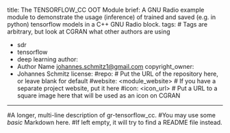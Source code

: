 title: The TENSORFLOW_CC OOT Module
brief: A GNU Radio example module to demonstrate the usage (inference) of trained and saved (e.g. in python) tensorflow models in a C++ GNU Radio block.
tags: # Tags are arbitrary, but look at CGRAN what other authors are using
  - sdr
  - tensorflow
  - deep learning
author:
  - Author Name <johannes.schmitz1@gmail.com>
copyright_owner:
  - Johannes Schmitz
license:
#repo: # Put the URL of the repository here, or leave blank for default
#website: <module_website> # If you have a separate project website, put it here
#icon: <icon_url> # Put a URL to a square image here that will be used as an icon on CGRAN
---
#A longer, multi-line description of gr-tensorflow_cc.
#You may use some *basic* Markdown here.
#If left empty, it will try to find a README file instead.
